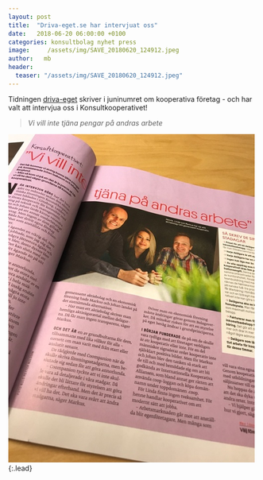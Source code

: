 ```yaml
---
layout: post
title:  "Driva-eget.se har intervjuat oss"
date:   2018-06-20 06:00:00 +0100
categories: konsultbolag nyhet press
image:     /assets/img/SAVE_20180620_124912.jpeg
author:   mb
header:
  teaser: "/assets/img/SAVE_20180620_124912.jpeg"
---
```

Tidningen [driva-eget](https://driva-eget.se) skriver i juninumret om kooperativa företag - och har valt att intervjua oss i Konsultkooperativet!

> *Vi vill inte tjäna pengar på andras arbete*


![Full-width image](/assets/img/SAVE_20180620_124912.jpeg){:.lead}
